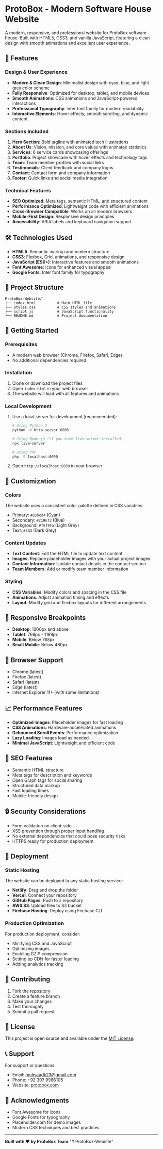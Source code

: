 # ProtoBox - Modern Software House Website

A modern, responsive, and professional website for ProtoBox software house. Built with HTML5, CSS3, and vanilla JavaScript, featuring a clean design with smooth animations and excellent user experience.

## 🚀 Features

### Design & User Experience
- **Modern & Clean Design**: Minimalist design with cyan, blue, and light grey color scheme
- **Fully Responsive**: Optimized for desktop, tablet, and mobile devices
- **Smooth Animations**: CSS animations and JavaScript-powered interactions
- **Professional Typography**: Inter font family for modern readability
- **Interactive Elements**: Hover effects, smooth scrolling, and dynamic content

### Sections Included
1. **Hero Section**: Bold tagline with animated tech illustrations
2. **About Us**: Vision, mission, and core values with animated statistics
3. **Services**: 6 service cards showcasing offerings
4. **Portfolio**: Project showcase with hover effects and technology tags
5. **Team**: Team member profiles with social links
6. **Testimonials**: Client feedback and company logos
7. **Contact**: Contact form and company information
8. **Footer**: Quick links and social media integration

### Technical Features
- **SEO Optimized**: Meta tags, semantic HTML, and structured content
- **Performance Optimized**: Lightweight code with efficient animations
- **Cross-Browser Compatible**: Works on all modern browsers
- **Mobile-First Design**: Responsive design principles
- **Accessibility**: ARIA labels and keyboard navigation support

## 🛠️ Technologies Used

- **HTML5**: Semantic markup and modern structure
- **CSS3**: Flexbox, Grid, animations, and responsive design
- **JavaScript (ES6+)**: Interactive features and smooth animations
- **Font Awesome**: Icons for enhanced visual appeal
- **Google Fonts**: Inter font family for typography

## 📁 Project Structure

```
ProtoBox-Website/
├── index.html          # Main HTML file
├── styles.css          # CSS styles and animations
├── script.js           # JavaScript functionality
└── README.md           # Project documentation
```

## 🚀 Getting Started

### Prerequisites
- A modern web browser (Chrome, Firefox, Safari, Edge)
- No additional dependencies required

### Installation
1. Clone or download the project files
2. Open `index.html` in your web browser
3. The website will load with all features and animations

### Local Development
1. Use a local server for development (recommended):
   ```bash
   # Using Python 3
   python -m http.server 8000
   
   # Using Node.js (if you have live-server installed)
   npx live-server
   
   # Using PHP
   php -S localhost:8000
   ```

2. Open `http://localhost:8000` in your browser

## 🎨 Customization

### Colors
The website uses a consistent color palette defined in CSS variables:
- Primary: `#00bcd4` (Cyan)
- Secondary: `#2196f3` (Blue)
- Background: `#f8f9fa` (Light Grey)
- Text: `#333` (Dark Grey)

### Content Updates
- **Text Content**: Edit the HTML file to update text content
- **Images**: Replace placeholder images with your actual project images
- **Contact Information**: Update contact details in the contact section
- **Team Members**: Add or modify team member information

### Styling
- **CSS Variables**: Modify colors and spacing in the CSS file
- **Animations**: Adjust animation timing and effects
- **Layout**: Modify grid and flexbox layouts for different arrangements

## 📱 Responsive Breakpoints

- **Desktop**: 1200px and above
- **Tablet**: 768px - 1199px
- **Mobile**: Below 768px
- **Small Mobile**: Below 480px

## 🔧 Browser Support

- Chrome (latest)
- Firefox (latest)
- Safari (latest)
- Edge (latest)
- Internet Explorer 11+ (with some limitations)

## 📈 Performance Features

- **Optimized Images**: Placeholder images for fast loading
- **CSS Animations**: Hardware-accelerated animations
- **Debounced Scroll Events**: Performance optimization
- **Lazy Loading**: Images load as needed
- **Minimal JavaScript**: Lightweight and efficient code

## 🎯 SEO Features

- Semantic HTML structure
- Meta tags for description and keywords
- Open Graph tags for social sharing
- Structured data markup
- Fast loading times
- Mobile-friendly design

## 🔒 Security Considerations

- Form validation on client-side
- XSS prevention through proper input handling
- No external dependencies that could pose security risks
- HTTPS ready for production deployment

## 🚀 Deployment

### Static Hosting
The website can be deployed to any static hosting service:

- **Netlify**: Drag and drop the folder
- **Vercel**: Connect your repository
- **GitHub Pages**: Push to a repository
- **AWS S3**: Upload files to S3 bucket
- **Firebase Hosting**: Deploy using Firebase CLI

### Production Optimization
For production deployment, consider:
- Minifying CSS and JavaScript
- Optimizing images
- Enabling GZIP compression
- Setting up CDN for faster loading
- Adding analytics tracking

## 🤝 Contributing

1. Fork the repository
2. Create a feature branch
3. Make your changes
4. Test thoroughly
5. Submit a pull request

## 📄 License

This project is open source and available under the [MIT License](LICENSE).

## 📞 Support

For support or questions:
- Email: muhsaadk23@gmail.com
- Phone: +92 307 9966105
- Website: [protobox.com](https://saadamjad23.github.io/ProtoBox/)

## 🎉 Acknowledgments

- Font Awesome for icons
- Google Fonts for typography
- Placeholder.com for demo images
- Modern CSS techniques and best practices

---

**Built with ❤️ by ProtoBox Team** "# ProtoBox-Webiste" 
